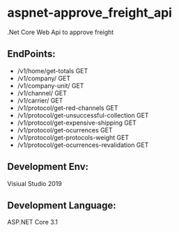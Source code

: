 aspnet-approve_freight_api
================

.Net Core Web Api to approve freight

EndPoints:
------------

- /v1/home/get-totals                                       GET
- /v1/company/		   				   			  			GET
- /v1/company-unit/	   				   			 			GET
- /v1/channel/		   				   			  			GET
- /v1/carrier/		   				   			  			GET
- /v1/protocol/get-red-channels          			 		GET
- /v1/protocol/get-unsuccessful-collection          		GET
- /v1/protocol/get-expensive-shipping               		GET
- /v1/protocol/get-ocurrences          			  			GET
- /v1/protocol/get-protocols-weight                 		GET
- /v1/protocol/get-ocurrences-revalidation          		GET


Development Env:
------------
Visiual Studio 2019

Development Language:
------------
ASP.NET Core 3.1